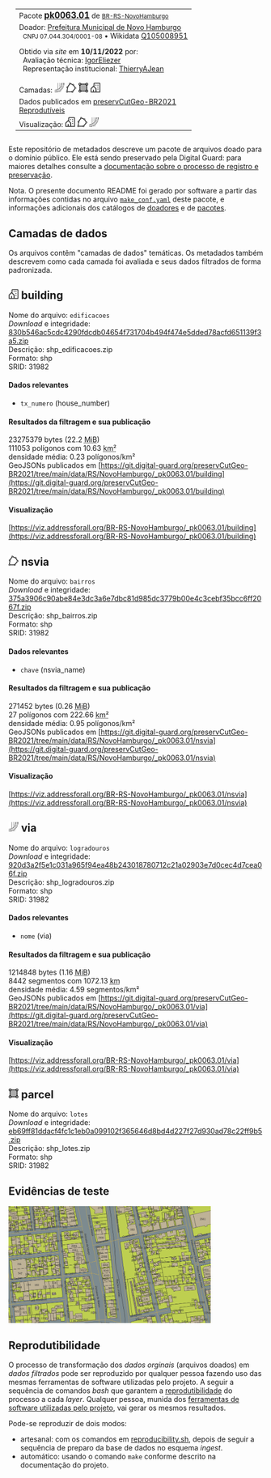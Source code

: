 <aside>
<table align="right" style="padding: 1em">
<tr><td>Pacote <a target="_git" title="link canônico para o git deste pacote" href="https://git.digital-guard.org/preserv-BR/blob/main/data/RS/NovoHamburgo/_pk0063.01"><big><b>pk0063.01</b></big></a> de <small><a target="_osmcodes" title="Jurisdição" href="https://osm.codes/BR-RS-NovoHamburgo">BR-RS-NovoHamburgo</a></small>
</td></tr>
<tr><td>
Doador: <a rel="external" target="_doador" href="https://www.novohamburgo.rs.gov.br/">Prefeitura Municipal de Novo Hamburgo</a>
<br/>&nbsp; <small>CNPJ 07.044.304/0001-08</small> • Wikidata <a rel="external" target="_doador" title="link descritor Wikidata do doador" href="https://www.wikidata.org/wiki/Q105008951">Q105008951</a></small><br/>

Obtido via <i>site</i> em <b>10/11/2022</b> por:
<br/>&nbsp; Avaliação técnica: <a rel="external" target="_gitPerson" title="usuário Git" href="https://github.com/IgorEliezer">IgorEliezer</a>
<br/>&nbsp; Representação institucional: <a rel="external" target="_gitPerson" title="usuário Git" href="https://github.com/ThierryAJean">ThierryAJean</a><br/>
</td></tr>
<tr><td>Camadas: <a title="via" href="#-via"><img src="https://raw.githubusercontent.com/digital-guard/preserv/main/docs/assets/layerIcon-via.png" alt="via" width="20"/></a> <a title="nsvia" href="#-nsvia"><img src="https://raw.githubusercontent.com/digital-guard/preserv/main/docs/assets/layerIcon-nsvia.png" alt="nsvia" width="20"/></a> <a title="parcel" href="#-parcel"><img src="https://raw.githubusercontent.com/digital-guard/preserv/main/docs/assets/layerIcon-parcel.png" alt="parcel" width="20"/></a> <a title="building" href="#-building"><img src="https://raw.githubusercontent.com/digital-guard/preserv/main/docs/assets/layerIcon-building.png" alt="building" width="20"/></a> </td></tr>
<tr><td>Dados publicados em <a href="https://git.digital-guard.org/preservCutGeo-BR2021/tree/main/data/RS/NovoHamburgo/_pk0063.01">preservCutGeo-BR2021</a><br/><a href="#reprodutibilidade">Reprodutíveis</a></td></tr>
<tr><td>Visualização: <a title="building" href="https://viz.addressforall.org/BR-RS-NovoHamburgo/_pk0063.01/building"><img src="https://raw.githubusercontent.com/digital-guard/preserv/main/docs/assets/layerIcon-building.png" alt="building" width="20"/></a> <a title="nsvia" href="https://viz.addressforall.org/BR-RS-NovoHamburgo/_pk0063.01/nsvia"><img src="https://raw.githubusercontent.com/digital-guard/preserv/main/docs/assets/layerIcon-nsvia.png" alt="nsvia" width="20"/></a> <a title="via" href="https://viz.addressforall.org/BR-RS-NovoHamburgo/_pk0063.01/via"><img src="https://raw.githubusercontent.com/digital-guard/preserv/main/docs/assets/layerIcon-via.png" alt="via" width="20"/></a> </td></tr>
</table>
</aside>

<section>

Este repositório de metadados descreve um pacote de arquivos doado para o domínio público. Ele está sendo preservado pela Digital Guard: para maiores detalhes consulte a [documentação sobre o processo de registro e preservação](https://wiki.addressforall.org/doc/Documentação_Digital-guard).

Nota. O presente documento README foi gerado por software a partir das informações contidas no arquivo [`make_conf.yaml`](https://git.digital-guard.org/preserv-BR/blob/main/data/RS/NovoHamburgo/_pk0063.01/make_conf.yaml) deste pacote, e informações adicionais dos catálogos de [doadores](https://git.digital-guard.org/preserv-BR/blob/main/data/donor.csv) e de [pacotes](https://git.digital-guard.org/preserv-BR/blob/main/data/donatedPack.csv).

# Camadas de dados

Os arquivos contêm "camadas de dados" temáticas. Os metadados também descrevem como cada camada foi avaliada e seus dados filtrados de forma padronizada.

## <img src="https://raw.githubusercontent.com/digital-guard/preserv/main/docs/assets/layerIcon-building.png" alt="building" width="20"/> building

Nome do arquivo: `edificacoes`<br/>*Download* e integridade: [830b546ac5cdc4290fdcdb04654f731704b494f474e5dded78acfd651139f3a5.zip](http://dl.digital-guard.org/830b546ac5cdc4290fdcdb04654f731704b494f474e5dded78acfd651139f3a5.zip)<br/>Descrição: shp_edificacoes.zip<br/>Formato: shp<br/>SRID: 31982

#### Dados relevantes
* `tx_numero` (house_number)

#### Resultados da filtragem e sua publicação
23275379 bytes (22.2 <abbr title="mebibyte">MiB</abbr>)<br/>111053 polígonos com 10.63 <abbr title="quilômetros quadrados">km²</abbr><br/>densidade média: 0.23 polígonos/km²<br/>GeoJSONs publicados em [https://git.digital-guard.org/preservCutGeo-BR2021/tree/main/data/RS/NovoHamburgo/_pk0063.01/building](https://git.digital-guard.org/preservCutGeo-BR2021/tree/main/data/RS/NovoHamburgo/_pk0063.01/building)

#### Visualização
[https://viz.addressforall.org/BR-RS-NovoHamburgo/_pk0063.01/building](https://viz.addressforall.org/BR-RS-NovoHamburgo/_pk0063.01/building)
## <img src="https://raw.githubusercontent.com/digital-guard/preserv/main/docs/assets/layerIcon-nsvia.png" alt="nsvia" width="20"/> nsvia

Nome do arquivo: `bairros`<br/>*Download* e integridade: [375a3906c90abe84e3dc3a6e7dbc81d985dc3779b00e4c3cebf35bcc6ff2067f.zip](http://dl.digital-guard.org/375a3906c90abe84e3dc3a6e7dbc81d985dc3779b00e4c3cebf35bcc6ff2067f.zip)<br/>Descrição: shp_bairros.zip<br/>Formato: shp<br/>SRID: 31982

#### Dados relevantes
* `chave` (nsvia_name)

#### Resultados da filtragem e sua publicação
271452 bytes (0.26 <abbr title="mebibyte">MiB</abbr>)<br/>27 polígonos com 222.66 <abbr title="quilômetros quadrados">km²</abbr><br/>densidade média: 0.95 polígonos/km²<br/>GeoJSONs publicados em [https://git.digital-guard.org/preservCutGeo-BR2021/tree/main/data/RS/NovoHamburgo/_pk0063.01/nsvia](https://git.digital-guard.org/preservCutGeo-BR2021/tree/main/data/RS/NovoHamburgo/_pk0063.01/nsvia)

#### Visualização
[https://viz.addressforall.org/BR-RS-NovoHamburgo/_pk0063.01/nsvia](https://viz.addressforall.org/BR-RS-NovoHamburgo/_pk0063.01/nsvia)
## <img src="https://raw.githubusercontent.com/digital-guard/preserv/main/docs/assets/layerIcon-via.png" alt="via" width="20"/> via

Nome do arquivo: `logradouros`<br/>*Download* e integridade: [920d3a2f5e1c031a965f94ea48b243018780712c21a02903e7d0cec4d7cea06f.zip](http://dl.digital-guard.org/920d3a2f5e1c031a965f94ea48b243018780712c21a02903e7d0cec4d7cea06f.zip)<br/>Descrição: shp_logradouros.zip<br/>Formato: shp<br/>SRID: 31982

#### Dados relevantes
* `nome` (via)

#### Resultados da filtragem e sua publicação
1214848 bytes (1.16 <abbr title="mebibyte">MiB</abbr>)<br/>8442 segmentos com 1072.13 <abbr title="quilômetros">km</abbr><br/>densidade média: 4.59 segmentos/km²<br/>GeoJSONs publicados em [https://git.digital-guard.org/preservCutGeo-BR2021/tree/main/data/RS/NovoHamburgo/_pk0063.01/via](https://git.digital-guard.org/preservCutGeo-BR2021/tree/main/data/RS/NovoHamburgo/_pk0063.01/via)

#### Visualização
[https://viz.addressforall.org/BR-RS-NovoHamburgo/_pk0063.01/via](https://viz.addressforall.org/BR-RS-NovoHamburgo/_pk0063.01/via)
## <img src="https://raw.githubusercontent.com/digital-guard/preserv/main/docs/assets/layerIcon-parcel.png" alt="parcel" width="20"/> parcel

Nome do arquivo: `lotes`<br/>*Download* e integridade: [eb69ff81ddacf4fc1c1eb0a099102f365646d8bd4d227f27d930ad78c22ff9b5.zip](http://dl.digital-guard.org/eb69ff81ddacf4fc1c1eb0a099102f365646d8bd4d227f27d930ad78c22ff9b5.zip)<br/>Descrição: shp_lotes.zip<br/>Formato: shp<br/>SRID: 31982

# Evidências de teste
<img src="qgis.png" width="400"/>

</section>
<section>

# Reprodutibilidade

O processo de transformação dos *dados orginais* (arquivos doados) em *dados filtrados* pode ser reproduzido por qualquer pessoa fazendo uso das mesmas ferramentas de software utilizadas pelo projeto. A seguir a sequência de comandos *bash* que garantem a [reprodutibilidade](https://en.wikipedia.org/wiki/Reproducibility) do processo a cada *layer*. Qualquer pessoa, munida dos [ferramentas de software utilizadas pelo projeto](https://git.AddressForAll.org/suporte/blob/master/docs/pt/infra.md#ambientes-e-ferramentas-de-uso-geral), vai gerar os mesmos resultados.

Pode-se reproduzir de dois modos:
* artesanal: com os comandos em [reproducibility.sh](https://git.digital-guard.org/preserv-BR/blob/main/data/RS/NovoHamburgo/_pk0063.01/reproducibility.sh), depois de seguir a sequência de preparo da base de dados no esquema *ingest*.
* automático: usando o comando `make` conforme descrito na documentação do projeto.

</section>

